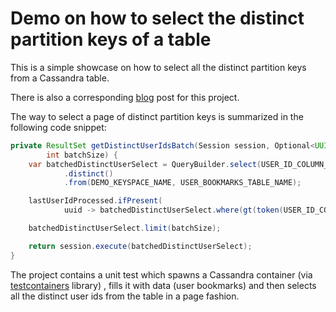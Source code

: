 Demo on how to select the distinct partition keys of a table
============================================================


This is a simple showcase on how to select all the distinct partition keys
from a Cassandra table.


There is also a corresponding [blog](https://www.findinpath.com/distinct-cassandra-partition-keys/) 
post for this project.


The way to select a page of distinct partition keys is summarized in the following code snippet:

```java
private ResultSet getDistinctUserIdsBatch(Session session, Optional<UUID> lastUserIdProcessed,
        int batchSize) {
    var batchedDistinctUserSelect = QueryBuilder.select(USER_ID_COLUMN_NAME)
            .distinct()
            .from(DEMO_KEYSPACE_NAME, USER_BOOKMARKS_TABLE_NAME);

    lastUserIdProcessed.ifPresent(
            uuid -> batchedDistinctUserSelect.where(gt(token(USER_ID_COLUMN_NAME), token(uuid))));

    batchedDistinctUserSelect.limit(batchSize);

    return session.execute(batchedDistinctUserSelect);
}
``` 


The project contains a unit test which spawns a Cassandra 
container (via [testcontainers](https://www.testcontainers.org/) library)
, fills it with data (user bookmarks) and then selects all the distinct user ids
from the table in a page fashion. 